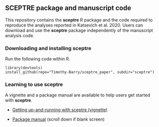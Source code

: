 ## SCEPTRE package and manuscript code

This repository contains the **sceptre** R package and the code required to reproduce the analyses reported in Katsevich et al. 2020. Users can download and use the **sceptre** package independently of the manuscript analysis code.

### Downloading and installing **sceptre**

Run the following code within R.

```
library(devtools)
install_github(repo="Timothy-Barry/sceptre_paper", subdir="sceptre")
```

### Learning to use **sceptre**

A vignette and a package manual are available to help users get started with **sceptre**.

* [Getting up-and-running with sceptre (vignette)](https://htmlpreview.github.io/?https://github.com/Timothy-Barry/sceptre_paper/blob/master/sceptre/vignettes/sceptre-basics.html)

* [Package manual](https://github.com/Timothy-Barry/sceptre_paper/blob/master/sceptre_0.1.0.pdf) (scroll down if blank screen)
